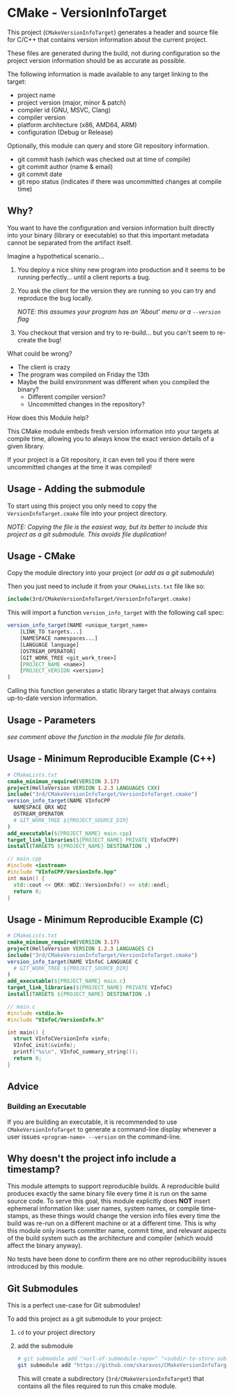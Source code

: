 # CMake - VersionInfoTarget

This project (`CMakeVersionInfoTarget`) generates a header and source file
for C/C++ that contains version information about the current project.

These files are generated during the build, not during configuration so the
project version information should be as accurate as possible.

The following information is made available to any target linking to the target:

- project name
- project version (major, minor & patch)
- compiler id (GNU, MSVC, Clang)
- compiler version
- platform architecture (x86, AMD64, ARM)
- configuration (Debug or Release)

Optionally, this module can query and store Git repository information.

- git commit hash (which was checked out at time of compile)
- git commit author (name & email)
- git commit date
- git repo status (indicates if there was uncommitted changes at compile time)

## Why?

You want to have the configuration and version information built directly into
your binary (library or executable) so that this important metadata cannot be
separated from the artifact itself.

Imagine a hypothetical scenario...

1. You deploy a nice shiny new program into production and it seems to be
   running perfectly... until a client reports a bug.

1. You ask the client for the version they are running so you can try and
   reproduce the bug locally.

   *NOTE: this assumes your program has an 'About' menu or a `--version` flag*

1. You checkout that version and try to re-build... but you can't seem to
   re-create the bug!

What could be wrong?

- The client is crazy
- The program was compiled on Friday the 13th
- Maybe the build environment was different when you compiled the binary?
  - Different compiler version?
  - Uncommitted changes in the repository?

How does this Module help?

This CMake module embeds fresh version information into your targets at compile
time, allowing you to always know the exact version details of a given library.

If your project is a Git repository, it can even tell you if there were
uncommitted changes at the time it was compiled!

## Usage - Adding the submodule

To start using this project you only need to copy the
`VersionInfoTarget.cmake` file into your project directory.

*NOTE: Copying the file is the easiest way, but its better to include this
project as a git submodule. This avoids file duplication!*

## Usage - CMake

Copy the module directory into your project (*or add as a git submodule*)

Then you just need to include it from your `CMakeLists.txt` file like so:

```cmake
include(3rd/CMakeVersionInfoTarget/VersionInfoTarget.cmake)
```

This will import a function `version_info_target` with the following call spec:

```cmake
version_info_target(NAME <unique_target_name>
    [LINK_TO targets...]
    [NAMESPACE namespaces...]
    [LANGUAGE language]
    [OSTREAM_OPERATOR]
    [GIT_WORK_TREE <git_work_tree>]
    [PROJECT_NAME <name>]
    [PROJECT_VERSION <version>]
)
```

Calling this function generates a static library target that always contains
up-to-date version information.

## Usage - Parameters

*see comment above the function in the module file for details.*

## Usage - Minimum Reproducible Example (C++)

```cmake
# CMakeLists.txt
cmake_minimum_required(VERSION 3.17)
project(HelloVersion VERSION 1.2.3 LANGUAGES CXX)
include("3rd/CMakeVersionInfoTarget/VersionInfoTarget.cmake")
version_info_target(NAME VInfoCPP
  NAMESPACE QRX WDZ
  OSTREAM_OPERATOR
  # GIT_WORK_TREE ${PROJECT_SOURCE_DIR}
)
add_executable(${PROJECT_NAME} main.cpp)
target_link_libraries(${PROJECT_NAME} PRIVATE VInfoCPP)
install(TARGETS ${PROJECT_NAME} DESTINATION .)
```

```cpp
// main.cpp
#include <iostream>
#include "VInfoCPP/VersionInfo.hpp"
int main() {
  std::cout << QRX::WDZ::VersionInfo() << std::endl;
  return 0;
}
```

## Usage - Minimum Reproducible Example (C)

```cmake
# CMakeLists.txt
cmake_minimum_required(VERSION 3.17)
project(HelloVersion VERSION 1.2.3 LANGUAGES C)
include("3rd/CMakeVersionInfoTarget/VersionInfoTarget.cmake")
version_info_target(NAME VInfoC LANGUAGE C
  # GIT_WORK_TREE ${PROJECT_SOURCE_DIR}
)
add_executable(${PROJECT_NAME} main.c)
target_link_libraries(${PROJECT_NAME} PRIVATE VInfoC)
install(TARGETS ${PROJECT_NAME} DESTINATION .)
```

```cpp
// main.c
#include <stdio.h>
#include "VInfoC/VersionInfo.h"

int main() {
  struct VInfoCVersionInfo vinfo;
  VInfoC_init(&vinfo);
  printf("%s\n", VInfoC_summary_string());
  return 0;
}
```

## Advice

### Building an Executable

If you are building an executable, it is recommended to use
`CMakeVersionInfoTarget` to generate a command-line display whenever a
user issues `<program-name> --version` on the command-line.

## Why doesn't the project info include a timestamp?

This module attempts to support reproducible builds. A reproducible build
produces exactly the same binary file every time it is run on the same source
code. To serve this goal, this module explicitly does **NOT** insert ephemeral
information like: user names, system names, or compile time-stamps, as these
things would change the version info files every time the build was re-run on a
different machine or at a different time. This is why this module only inserts
committer name, commit time, and relevant aspects of the build system such as
the architecture and compiler (which would affect the binary anyway).

No tests have been done to confirm there are no other reproducibility issues
introduced by this module.

## Git Submodules

This is a perfect use-case for Git submodules!

To add this project as a git submodule to your project:

1. `cd` to your project directory

2. add the submodule

   ```sh
   # git submodule add "<url-of-submodule-repo>" "<subdir-to-store-submodule>"
   git submodule add "https://github.com/skaravos/CMakeVersionInfoTarget.git" "3rd/CMakeVersionInfoTarget"
   ```

   This will create a subdirectory (`3rd/CMakeVersionInfoTarget`) that contains
   all the files required to run this cmake module.
